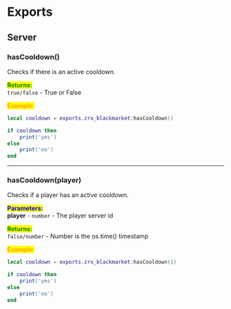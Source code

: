 # Exports

## Server

### hasCooldown()

Checks if there is an active cooldown.

<mark style="color:green;">**Returns:**</mark>\
`true/false` - True or False

<mark style="color:orange;">**Example:**</mark>

```lua
local cooldown = exports.zrx_blackmarket:hasCooldown()

if cooldown then
    print('yes')
else
    print('no')
end
```

***

### hasCooldown(player)

Checks if a player has an active cooldown.

<mark style="color:blue;">**Parameters:**</mark>\
**player** - `number` - The player server id

<mark style="color:green;">**Returns:**</mark>\
`false/number` - Number is the os.time() timestamp

<mark style="color:orange;">**Example:**</mark>

```lua
local cooldown = exports.zrx_blackmarket:hasCooldown(1)

if cooldown then
    print('yes')
else
    print('no')
end
```
